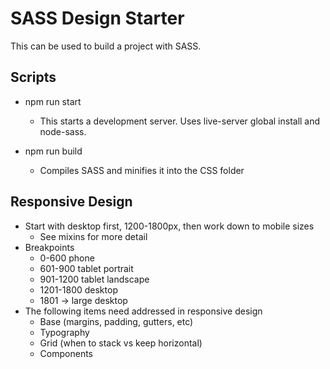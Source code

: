 # SASS Design Starter

This can be used to build a project with SASS.

## Scripts

- npm run start

  - This starts a development server. Uses live-server global install and node-sass.

- npm run build
  - Compiles SASS and minifies it into the CSS folder

## Responsive Design

- Start with desktop first, 1200-1800px, then work down to mobile sizes
  - See mixins for more detail
- Breakpoints
  - 0-600 phone
  - 601-900 tablet portrait
  - 901-1200 tablet landscape
  - 1201-1800 desktop
  - 1801 -> large desktop
- The following items need addressed in responsive design
  - Base (margins, padding, gutters, etc)
  - Typography
  - Grid (when to stack vs keep horizontal)
  - Components
